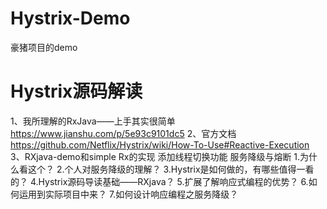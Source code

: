 # Hystrix-Demo
豪猪项目的demo
# Hystrix源码解读
1、我所理解的RxJava——上手其实很简单
https://www.jianshu.com/p/5e93c9101dc5
2、官方文档
https://github.com/Netflix/Hystrix/wiki/How-To-Use#Reactive-Execution
3、RXjava-demo和simple Rx的实现
添加线程切换功能
服务降级与熔断
1.为什么看这个？
2.个人对服务降级的理解？
3.Hystrix是如何做的，有哪些值得一看的？
4.Hystrix源码导读基础——RXjava？
5.扩展了解响应式编程的优势？
6.如何运用到实际项目中来？
7.如何设计响应编程之服务降级？


